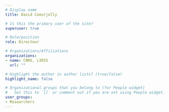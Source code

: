 ```yaml
---
# Display name
title: David Coeurjolly

# Is this the primary user of the site?
superuser: true

# Role/position
role: Directeur

# Organizations/Affiliations
organizations:
- name: CNRS, LIRIS
  url: ""

# Highlight the author in author lists? (true/false)
highlight_name: false

# Organizational groups that you belong to (for People widget)
#   Set this to `[]` or comment out if you are not using People widget.
user_groups:
- Researchers
---
```

